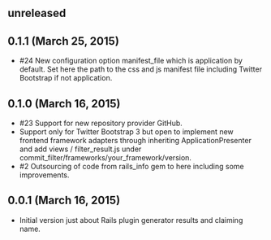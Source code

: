 ## unreleased ##

## 0.1.1 (March 25, 2015) ##

*  #24 New configuration option manifest_file which is application by default. Set here the path to the css and js manifest file including Twitter Bootstrap if not application.

## 0.1.0 (March 16, 2015) ##

*   #23 Support for new repository provider GitHub.
*   Support only for Twitter Bootstrap 3 but open to implement new frontend framework adapters through inheriting ApplicationPresenter and add views / filter_result.js under commit_filter/frameworks/your_framework/version.
*   #2 Outsourcing of code from rails_info gem to here including some improvements.

## 0.0.1 (March 16, 2015) ##

*   Initial version just about Rails plugin generator results and claiming name.